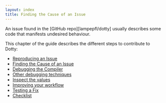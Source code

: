 ```yaml
---
layout: index
title: Finding the Cause of an Issue
---
```


An issue found in the [GitHub repo][lampepfl/dotty] usually describes some code that
manifests undesired behaviour.

This chapter of the guide describes the different steps to contribute to Dotty:
- [Reproducing an Issue](./reproduce.md)
- [Finding the Cause of an Issue](./cause.md)
- [Debugging the Compiler](./debugging.md)
- [Other debugging techniques](./other-debugging.md)
- [Inspect the values](./inspection.md)
- [Improving your workflow](./efficiency.md)
- [Testing a Fix](./testing.md)
- [Checklist](./checklist.md)
